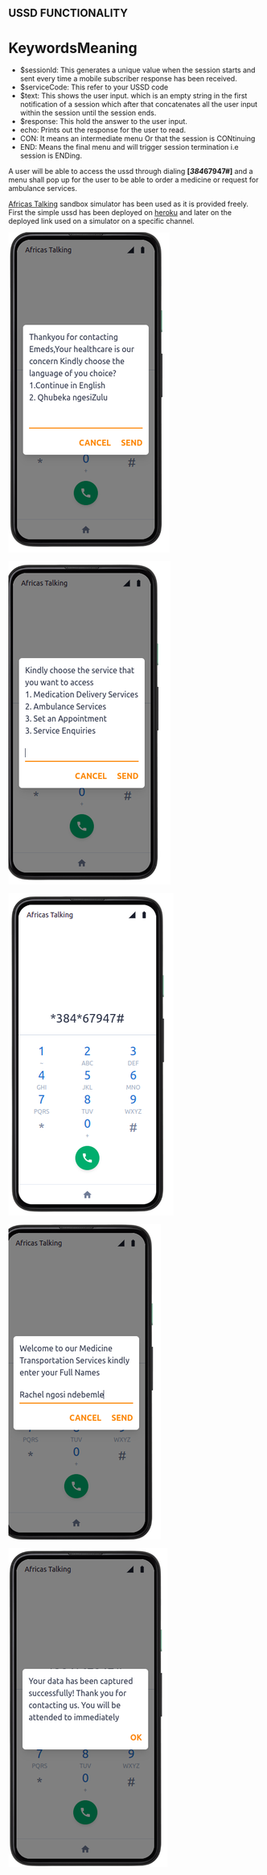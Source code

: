 ## USSD FUNCTIONALITY ##

# KeywordsMeaning #

- $sessionId: This generates a unique value when the session starts and sent every time a mobile subscriber response has been received.
- $serviceCode: This refer to your USSD code
 - $text: This shows the user input. which is an empty string in the first notification of a session which after that concatenates all the user input within the session until the session ends.
- $response: This hold the answer to the user input.
- echo: Prints out the response for the user to read.
- CON: It means an intermediate menu Or that the session is CONtinuing
- END: Means the final menu and will trigger session termination i.e session is ENDing.

A user will be able to access the ussd through dialing  **[*384*67947#]** and a menu shall pop up for the user to be able to order a medicine or request for ambulance services.

[Africas Talking](https://africastalking.com/)  sandbox simulator has been used  as it is  provided freely. First the simple ussd has been deployed on [heroku](https://ussd-enigma.herokuapp.com/) and later on the deployed link used on a simulator on a specific channel.



![ussdcodepicture](images/intro.png)

![ussdcodepicture](images/services.png)

![ussdcodepicture](images/code.png)

![ussdcodepicture](images/name.png)

![ussdcodepicture](images/attend.png)

